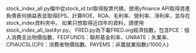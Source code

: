 stock_index_all.py檔中從stock_id.txt取得股票代碼，使用yfinance API取得資產負債表何損益表並取得EPS、計算ROE、ROA、毛利率、營利率、淨利率，並存在stock_index資料夾中。
如果只想取得近四年的資料，請使用stock_index_all_last4yr.py。
FRED.py為下載FRED.org經濟指數，包含PCE：個人消費支出物價指數、FEDFUNDS：聯邦基金利率、UNRATE：失業率、CPIAUCSL(CPI)：消費者物價指數、PAYEMS：非農就業指數(/1000人)
